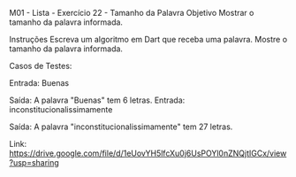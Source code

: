
M01 - Lista - Exercício 22 - Tamanho da Palavra
Objetivo
Mostrar o tamanho da palavra informada.

Instruções
Escreva um algoritmo em Dart que receba uma palavra.
Mostre o tamanho da palavra informada.

Casos de Testes:

Entrada:
  Buenas

Saída:
  A palavra "Buenas" tem 6 letras.
Entrada:
  inconstitucionalissimamente

Saída:
  A palavra "inconstitucionalissimamente" tem 27 letras.
  
Link: https://drive.google.com/file/d/1eUovYH5lfcXu0j6UsPOYl0nZNQjtIGCx/view?usp=sharing